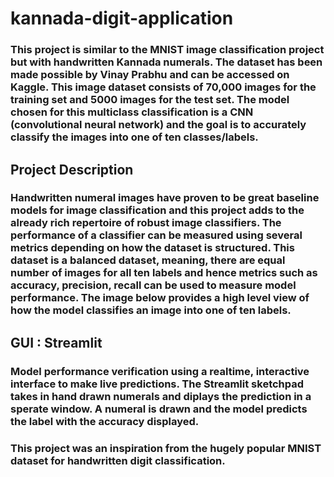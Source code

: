 # kannada-digit-application

### This project is similar to the MNIST image classification project but with handwritten Kannada numerals. The dataset has been made possible by Vinay Prabhu and can be accessed on Kaggle. This image dataset consists of 70,000 images for the training set and 5000 images for the test set. The model chosen for this multiclass classification is a CNN (convolutional neural network) and the goal is to accurately classify the images into one of ten classes/labels.

## Project Description
### Handwritten numeral images have proven to be great baseline models for image classification and this project adds to the already rich repertoire of robust image classifiers. The performance of a classifier can be measured using several metrics depending on how the dataset is structured. This dataset is a balanced dataset, meaning, there are equal number of images for all ten labels and hence metrics such as accuracy, precision, recall can be used to measure model performance. The image below provides a high level view of how the model classifies an image into one of ten labels.

## GUI : Streamlit
### Model performance verification using a realtime, interactive interface to make live predictions. The Streamlit sketchpad takes in hand drawn numerals and diplays the prediction in a sperate window. A numeral is drawn and the model predicts the label with the accuracy displayed.

### This project was an inspiration from the hugely popular MNIST dataset for handwritten digit classification.
